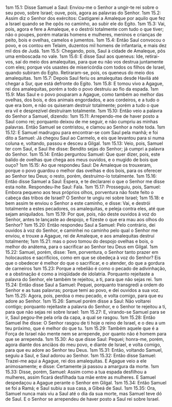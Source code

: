 1sm 15.1: Disse Samuel a Saul: Enviou-me o Senhor a ungir-te rei sobre o seu povo, sobre Israel; ouve, pois, agora as palavras do Senhor.
1sm 15.2: Assim diz o Senhor dos exércitos: Castigarei a Amaleque por aquilo que fez a Israel quando se lhe opôs no caminho, ao subir ele do Egito.
1sm 15.3: Vai, pois, agora e fere a Amaleque, e o destrói totalmente com tudo o que tiver; não o poupes, porém matarás homens e mulheres, meninos e crianças de peito, bois e ovelhas, camelos e jumentos.
1sm 15.4: Então Saul convocou o povo, e os contou em Telaim, duzentos mil homens de infantaria, e mais dez mil dos de Judá.
1sm 15.5: Chegando, pois, Saul à cidade de Amaleque, pôs uma emboscada no vale.
1sm 15.6: E disse Saul aos queneus: Ide, retirai-vos, saí do meio dos amalequitas, para que eu não vos destrua juntamente com eles; porque vós usastes de misericórdia com todos os filhos de Israel, quando subiram do Egito. Retiraram-se, pois, os queneus do meio dos amalequitas.
1sm 15.7: Depois Saul feriu os amalequitas desde Havilá até chegar a Sur, que está defronte do Egito.
1sm 15.8: E tomou vivo a Agague, rei dos amalequitas, porém a todo o povo destruiu ao fio da espada.
1sm 15.9: Mas Saul e o povo pouparam a Agague, como também ao melhor das ovelhas, dos bois, e dos animais engordados, e aos cordeiros, e a tudo o que era bom, e não os quiseram destruir totalmente; porém a tudo o que era vil e desprezível destruíram totalmente.
1sm 15.10: Então veio a palavra do Senhor a Samuel, dizendo:
1sm 15.11: Arrependo-me de haver posto a Saul como rei; porquanto deixou de me seguir, e não cumpriu as minhas palavras. Então Samuel se contristou, e clamou ao Senhor a noite toda.
1sm 15.12: E Samuel madrugou para encontrar-se com Saul pela manhã; e foi dito a Samuel: Já chegou Saul ao Carmelo, e eis que levantou para si numa coluna e, voltando, passou e desceu a Gilgal.
1sm 15.13: Veio, pois, Samuel ter com Saul, e Saul lhe disse: Bendito sejas do Senhor; já cumpri a palavra do Senhor.
1sm 15.14: Então perguntou Samuel: Que quer dizer, pois, este balido de ovelhas que chega aos meus ouvidos, e o mugido de bois que ouço?
1sm 15.15: Ao que respondeu Saul: De Amaleque os trouxeram, porque o povo guardou o melhor das ovelhas e dos bois, para os oferecer ao Senhor teu Deus; o resto, porém, destruímo-lo totalmente.
1sm 15.16: Então disse Samuel a Saul: Espera, e te declararei o que o Senhor me disse esta noite. Respondeu-lhe Saul: Fala.
1sm 15.17: Prosseguiu, pois, Samuel: Embora pequeno aos teus próprios olhos, porventura não foste feito o cabeça das tribos de Israel? O Senhor te ungiu rei sobre Israel;
1sm 15.18: e bem assim te enviou o Senhor a este caminho, e disse: Vai, e destrói totalmente a estes pecadores, os amalequitas, e peleja contra eles, até que sejam aniquilados.
1sm 15.19: Por que, pois, não deste ouvidos à voz do Senhor, antes te lançaste ao despojo, e fizeste o que era mau aos olhos do Senhor?
1sm 15.20: Então respondeu Saul a Samuel: Pelo contrário, dei ouvidos à voz do Senhor, e caminhei no caminho pelo qual o Senhor me enviou, e trouxe a Agague, rei de Amaleque, e aos amalequitas destruí totalmente;
1sm 15.21: mas o povo tomou do despojo ovelhas e bois, o melhor do anátema, para o sacrificar ao Senhor teu Deus em Gilgal.
1sm 15.22: Samuel, porém, disse: Tem, porventura, o Senhor tanto prazer em holocaustos e sacrifícios, como em que se obedeça à voz do Senhor? Eis que o obedecer é melhor do que o sacrificar, e o atender, do que a gordura de carneiros
1sm 15.23: Porque a rebelião é como o pecado de adivinhação, e a obstinação é como a iniqüidade de idolatria. Porquanto rejeitaste a palavra do Senhor, ele também te rejeitou, a ti, para que não sejas rei.
1sm 15.24: Então disse Saul a Samuel: Pequei, porquanto transgredi a ordem do Senhor e as tuas palavras; porque temi ao povo, e dei ouvidos a sua voz.
1sm 15.25: Agora, pois, perdoa o meu pecado, e volta comigo, para que eu adore ao Senhor.
1sm 15.26: Samuel porém disse a Saul: Não voltarei contigo; porquanto rejeitaste a palavra do Senhor, e o Senhor te rejeitou a ti, para que não sejas rei sobre Israel:
1sm 15.27: E, virando-se Samuel para se ir, Saul pegou-lhe pela orla da capa, a qual se rasgou.
1sm 15.28: Então Samuel lhe disse: O Senhor rasgou de ti hoje o reino de Israel, e o deu a um teu próximo, que é melhor do que tu.
1sm 15.29: Também aquele que é a Força de Israel não mente nem se arrepende, por quanto não é homem para que se arrependa.
1sm 15.30: Ao que disse Saul: Pequei; honra-me, porém, agora diante dos anciãos do meu povo, e diante de Israel, e volta comigo, para que eu adore ao Senhor teu Deus.
1sm 15.31: Então, voltando Samuel, seguiu a Saul, e Saul adorou ao Senhor.
1sm 15.32: Então disse Samuel: Trazei-me aqui a Agague, rei dos amalequitas. E Agague veio a ele animosamente; e disse: Certamente já passou a amargura da morte.
1sm 15.33: Disse, porém, Samuel: Assim como a tua espada desfilhou a mulheres, assim ficará desfilhada tua mãe entre as mulheres. E Samuel despedaçou a Agague perante o Senhor em Gilgal.
1sm 15.34: Então Samuel se foi a Ramá; e Saul subiu a sua casa, a Gibeá de Saul.
1sm 15.35: Ora, Samuel nunca mais viu a Saul até o dia da sua morte, mas Samuel teve dó de Saul. E o Senhor se arrependeu de haver posto a Saul rei sobre Israel.
